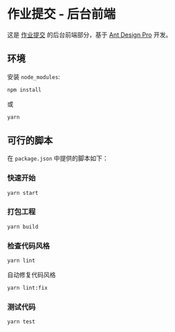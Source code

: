 # 作业提交 - 后台前端

这是 [作业提交](http://u.d1.fan) 的后台前端部分，基于 [Ant Design Pro](https://pro.ant.design) 开发。

## 环境

安装 `node_modules`:

```bash
npm install
```

或

```bash
yarn
```

## 可行的脚本

在 `package.json` 中提供的脚本如下：

### 快速开始

```bash
yarn start
```

### 打包工程

```bash
yarn build
```

### 检查代码风格

```bash
yarn lint
```

自动修复代码风格

```bash
yarn lint:fix
```

### 测试代码

```bash
yarn test
```